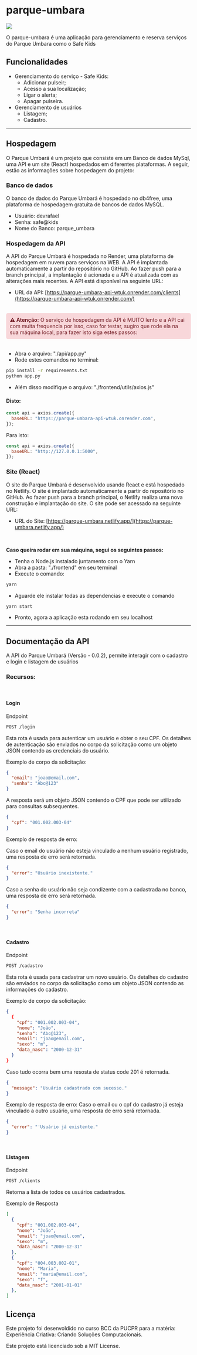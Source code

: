 # parque-umbara

<img src="./frontend/src/static/logo.svg">

O parque-umbara é uma aplicação para gerenciamento e reserva serviços do Parque Umbara como o Safe Kids

## Funcionalidades
- Gerenciamento do serviço - Safe Kids:
  - Adicionar pulseir;
  - Acesso a sua localização;
  - Ligar o alerta;
  - Apagar pulseira.
- Gerenciamento de usuários
  - Listagem;
  - Cadastro.

---
## Hospedagem
O Parque Umbará é um projeto que consiste em um Banco de dados MySql, uma API e um site (React) hospedados em diferentes plataformas. A seguir, estão as informações sobre hospedagem do projeto:

### Banco de dados
O banco de dados do Parque Umbará é hospedado no db4free, uma plataforma de hospedagem gratuita de bancos de dados MySQL.

- Usuário: devrafael
- Senha: safe@kids
- Nome do Banco: parque_umbara

### Hospedagem da API

A API do Parque Umbará é hospedada no Render, uma plataforma de hospedagem em nuvem para serviços na WEB. A API é implantada automaticamente a partir do repositório no GitHub. Ao fazer push para a branch principal, a implantação é acionada e a API é atualizada com as alterações mais recentes. A API está disponível na seguinte URL:

- URL da API: [https://parque-umbara-api-wtuk.onrender.com/clients](https://parque-umbara-api-wtuk.onrender.com/)

<br>
<div class="alert" style="background-color: #f8d7da; color: #721c24; padding: 10px; border-radius: 5px;">
    <strong>⚠️ Atenção:</strong> O serviço de hospedagem da API é MUITO lento e a API cai com muita frequencia por isso, caso for testar, sugiro que rode ela na sua máquina local, para fazer isto siga estes passos:
</div>
<br>

- Abra o arquivo: "./api/app.py"
- Rode estes comandos no terminal:
```bash
pip install -r requirements.txt
python app.py
```
- Além disso modifique o arquivo: "./frontend/utils/axios.js"

#### Disto:
```javascript
const api = axios.create({
  baseURL: "https://parque-umbara-api-wtuk.onrender.com",
});
```

Para isto:
```javascript
const api = axios.create({
  baseURL: "http://127.0.0.1:5000",
});
```

### Site (React)
O site do Parque Umbará é desenvolvido usando React e está hospedado no Netlify. O site é implantado automaticamente a partir do repositório no GitHub. Ao fazer push para a branch principal, o Netlify realiza uma nova construção e implantação do site. O site pode ser acessado na seguinte URL:

- URL do Site: [https://parque-umbara.netlify.app/](https://parque-umbara.netlify.app/)

<br>

<Strong> Caso queira rodar em sua máquina, segui os seguintes passos: </Strong>

- Tenha o Node.js instalado juntamento com o Yarn
- Abra a pasta: "./frontend" em seu terminal
- Execute o comando:
```bash
yarn
```
- Aguarde ele instalar todas as dependencias e execute o comando
```bash
yarn start
```
- Pronto, agora a aplicação esta rodando em seu localhost

---

## Documentação da API
A API do Parque Umbará (Versão - 0.0.2), permite interagir com o cadastro e login e listagem de usuários

### Recursos:
<br>
<h4> <strong> Login </strong> </h4>

Endpoint
```bash
POST /login
```
Esta rota é usada para autenticar um usuário e obter o seu CPF. Os detalhes de autenticação são enviados no corpo da solicitação como um objeto JSON contendo as credenciais do usuário.

Exemplo de corpo da solicitação:
```json
{
  "email": "joao@email.com",
  "senha": "Abc@123"
}
```
A resposta será um objeto JSON contendo o CPF que pode ser utilizado para consultas subsequentes.
```json
{
  "cpf": "001.002.003-04"
}
```

Exemplo de resposta de erro:

Caso o email do usuário não esteja vinculado a nenhum usuário registrado, uma resposta de erro será retornada.
```json
{
  "error": "Usuário inexistente."
}
```
Caso a senha do usuário não seja condizente com a cadastrada no banco, uma resposta de erro será retornada. 
```json
{
  "error": "Senha incorreta"
}
```
<br>
<h4> <strong> Cadastro </strong> </h4>

Endpoint
```bash
POST /cadastro
```
Esta rota é usada para cadastrar um novo usuário. Os detalhes do cadastro são enviados no corpo da solicitação como um objeto JSON contendo as informações do cadastro.

Exemplo de corpo da solicitação:
```json
{
  {
    "cpf": "001.002.003-04",
    "nome": "João",
    "senha": "Abc@123",
    "email": "joao@email.com",
    "sexo": "m",
    "data_nasc": "2000-12-31"
  }
}
```
Caso tudo ocorra bem uma resosta de status code 201 é retornada.
```json
{
  "message": "Usuário cadastrado com sucesso."
}

```

Exemplo de resposta de erro:
Caso o email ou o cpf do cadastro já esteja vinculado a outro usuário, uma resposta de erro será retornada.
```json
{
  "error": "'Usuário já existente."
}
```

<br>
<h4> <strong> Listagem </strong> </h4>

Endpoint
```bash
POST /clients
```
Retorna a lista de todos os usuários cadastrados.

Exemplo de Resposta
```json
[
  {
    "cpf": "001.002.003-04",
    "nome": "João",
    "email": "joao@email.com",
    "sexo": "m",
    "data_nasc": "2000-12-31"
  },
  {
    "cpf": "004.003.002-01",
    "nome": "Maria",
    "email": "maria@email.com",
    "sexo": "f",
    "data_nasc": "2001-01-01"
  },
]
```

## Licença
Este projeto foi desenvoldido no curso BCC da PUCPR para a matéria: Experiência Criativa: Criando Soluções Computacionais. 

Este projeto está licenciado sob a MIT License.